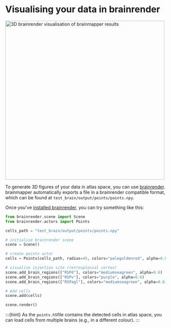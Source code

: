 # Visualising your data in brainrender

<img src="../images/cellfinder_brainrender.webp" alt="3D brainrender visualisation of brainmapper results" width="500" />

To generate 3D figures of your data in atlas space, you can use [brainrender](/documentation/brainrender/index). 
brainmapper automatically exports a file in a brainrender compatible format, which can be found at 
`test_brain/output/points/points.npy`.

Once you've [installed brainrender](/documentation/brainrender/installation), you can try something like this:

```python
from brainrender.scene import Scene
from brainrender.actors import Points

cells_path = "test_brain/output/points/points.npy"

# initialise brainrender scene
scene = Scene()

# create points actor
cells = Points(cells_path, radius=45, colors="palegoldenrod", alpha=0.8)

# visualise injection site (retrosplenial cortex)
scene.add_brain_regions(["RSPd"], colors="mediumseagreen", alpha=0.6)
scene.add_brain_regions(["RSPv"], colors="purple", alpha=0.6)
scene.add_brain_regions(["RSPagl"], colors="mediumseagreen", alpha=0.6)

# Add cells
scene.add(cells)

scene.render()
```

:::{hint}
As the `points.h5`file contains the detected cells in atlas space, you can load cells from 
multiple brains (e.g., in a different colour).
:::
